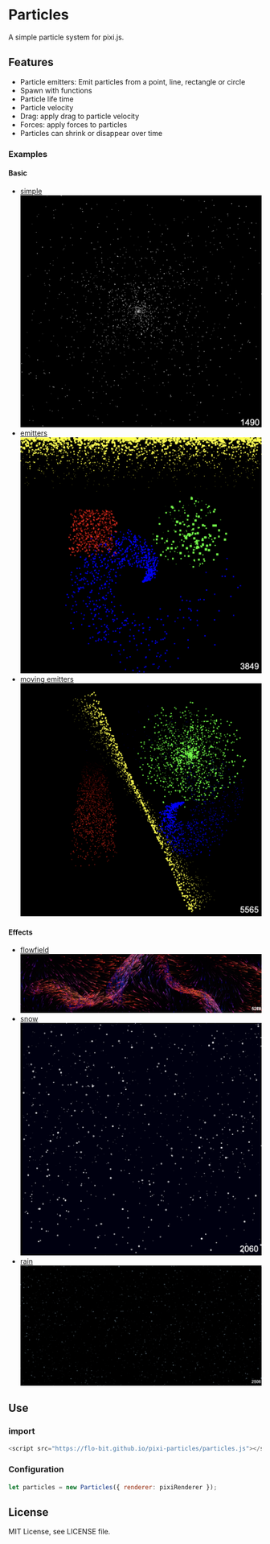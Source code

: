 # Particles

A simple particle system for pixi.js.

## Features

- Particle emitters: Emit particles from a point, line, rectangle or circle
- Spawn with functions
- Particle life time
- Particle velocity
- Drag: apply drag to particle velocity
- Forces: apply forces to particles
- Particles can shrink or disappear over time

### Examples

#### Basic

- [simple ![simple](./images/simple.png)](https://flo-bit.github.io/pixi-particles/demos/basic/simple.html)
- [emitters ![simple emitters](./images/emitters.png)](https://flo-bit.github.io/pixi-particles/demos/basic/emitters.html)
- [moving emitters ![moving emitters](./images/moving-emitters.png)](https://flo-bit.github.io/pixi-particles/demos/basic/moving_emitters.html)

#### Effects

- [flowfield![flowfield](./images/flowfield.png)](https://flo-bit.github.io/pixi-particles/demos/effects/flowfield.html)
- [snow ![snow](./images/snow.png)](https://flo-bit.github.io/pixi-particles/demos/effects/snow.html)
- [rain ![rain](./images/rain.png)](https://flo-bit.github.io/pixi-particles/demos/effects/rain.html)

## Use

### import

```js
<script src="https://flo-bit.github.io/pixi-particles/particles.js"></script>
```

### Configuration

```js
let particles = new Particles({ renderer: pixiRenderer });
```

## License

MIT License, see LICENSE file.
